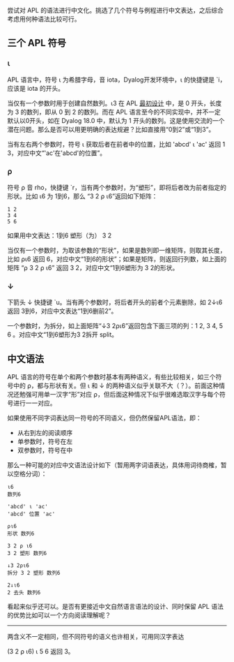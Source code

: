 
尝试对 APL 的语法进行中文化。挑选了几个符号与例程进行中文表达，之后综合考虑用何种语法比较可行。

## 三个 APL 符号

### ⍳

APL 语言中，符号 ⍳ 为希腊字母，音 iota，Dyalog开发环境中，⍳ 的快捷键是 `i，应该是 iota 的开头。

当仅有一个参数时用于创建自然数列。⍳3 在 APL [最初设计](https://www.jsoftware.com/papers/APLDictionary.htm) 中，是 0 开头，长度为 3 的数列，即从 0 到 2 的数列。而在 APL 语言至今的不同实现中，并不一定默认以0开头，如在 Dyalog 18.0 中，默认为 1 开头的数列。这是使用交流的一个潜在问题。那么是否可以用更明确的表达规避？比如直接用“0到2”或“1到3”。

当有左右两个参数时，符号 ⍳ 获取后者在前者中的位置，比如 'abcd' ⍳ 'ac' 返回 1 3，对应中文“'ac'在'abcd'的位置”。

### ⍴

符号 ⍴ 音 rho，快捷键 `r，当有两个参数时，为“塑形”，即将后者改为前者指定的形状。比如 ⍳6 为 1到6，那么 “3 2 ⍴ ⍳6”返回如下矩阵：
```
1 2
3 4
5 6
```

如果用中文表达：1到6 塑形（为） 3 2 

当仅有一个参数时，为取该参数的“形状”，如果是数列即一维矩阵，则取其长度，比如 ⍴⍳6 返回 6，对应中文“1到6的形状”；如果是矩阵，则返回行列数，如上面的矩阵 “⍴ 3 2 ⍴ ⍳6” 返回 3 2，对应中文“1到6塑形为 3 2的形状。

### ↓

下箭头 ↓ 快捷键 `u。当有两个参数时，将后者开头的前者个元素删除，如 2↓⍳6 返回 3到6，对应中文表达“1到6删前2”。

一个参数时，为拆分，如上面矩阵“↓3 2⍴⍳6”返回包含下面三项的列：1 2, 3 4, 5 6 。对应中文“1到6塑形为3 2拆开 split。


## 中文语法

APL 语言的符号在单个和两个参数时基本有两种语义，有些比较相关，如三个符号中的 ⍴，都与形状有关。但 ⍳ 和 ↓ 的两种语义似乎关联不大（？）。前面这种情况还勉强可用单一汉字“形”对应 ⍴，但后面这种情况下似乎很难选取汉字与每个符号进行一一对应。

如果使用不同字词表达同一符号的不同语义，但仍然保留APL语法，即：
- 从右到左的阅读顺序
- 单参数时，符号在左
- 双参数时，符号在中

那么一种可能的对应中文语法设计如下（暂用两字词语表达，具体用词待商榷，暂以空格分词）：
```
⍳6
数列6

'abcd' ⍳ 'ac'
'abcd' 位置 'ac'

⍴⍳6
形状 数列6

3 2 ⍴ ⍳6
3 2 塑形 数列6

↓3 2⍴⍳6
拆分 3 2 塑形 数列6

2↓⍳6
2 去头 数列6
```

看起来似乎还可以。是否有更接近中文自然语言语法的设计、同时保留 APL 语法的优势比如可以一个方向阅读理解呢？


------------------

两含义不一定相同，但不同符号的语义也许相关，可用同汉字表达

(3 2 ⍴ ⍳6) ⍳ 5 6 返回 3。